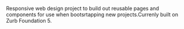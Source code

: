Responsive web design project to build out reusable pages and components for use when bootsrtapping new projects.Currenly built on Zurb Foundation 5.
